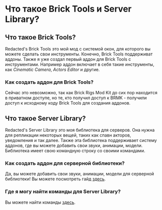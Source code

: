 # Что такое Brick Tools и Server Library?

## Что такое Brick Tools?

Redacted's Brick Tools это мой мод с системой окон, для которого вы можете сделать свои инструменты. Конечно, Brick Tools поддерживат аддоны. Также я уже создал первый аддон для Brick Tools с инструментами. Например аддон включает в себя такие инструменты, как *Cinematic Camera*, *Actors Editor* и другие.

### Как создать аддон для Brick Tools?

Сейчас это невозможно, так как Brick Rigs Mod Kit до сих пор находится в приватном доступе, но те, кто получил доступ к BRMK - получили доступ к исходному коду Brick Tools для создания аддонов.

## Что такое Server Library?

Redacted's Server Library это моя библиотека для серверов. Она нужна для репликации некоторых вещей, таких как спавн акторов, уведомления и так далее. Также эта библиотека поддерживает систему аддонов, где вы можете добавить свои звуки, анимации, модели. Библиотека имеет свою командную строку со своими командами.

### Как создать аддон для серверной библиотеки?

Да, вы можете добавить свои звуки, анимации, модели для серверной библиотеки! Вы можете посмотреть гайд [здесь](/ru/btsl/rsl/getting-started).

### Где я могу найти команды для Server Library?

Вы можете найти команды [здесь](/ru/btsl/rsl/commands).
